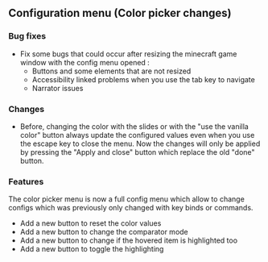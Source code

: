 ## Configuration menu (Color picker changes)

###  Bug fixes
- Fix some bugs that could occur after resizing the minecraft game window with the config menu opened :
  - Buttons and some elements that are not resized
  - Accessibility linked problems when you use the tab key to navigate
  - Narrator issues

### Changes
- Before, changing the color with the slides or with the "use the vanilla color" button always update the configured values even when you use the escape key to close the menu. Now the changes will only be applied by pressing the "Apply and close" button which replace the old "done" button.

### Features
The color picker menu is now a full config menu which allow to change configs which was previously only changed with key binds or commands.
- Add a new button to reset the color values
- Add a new button to change the comparator mode
- Add a new button to change if the hovered item is highlighted too
- Add a new button to toggle the highlighting